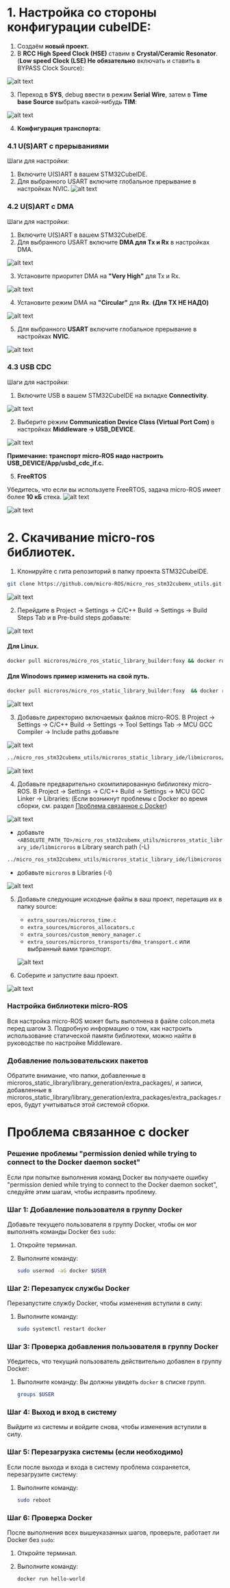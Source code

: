 # 1. Настройка со стороны конфигурации cubeIDE:

1. Создаём **новый проект.**
2. В **RCC High Speed Clock (HSE)** ставим в **Crystal/Ceramic Resonator**. (**Low speed Clock (LSE) Не обязательно** включать и ставить в BYPASS Clock Source):

![alt text](picture/Untitled.png)

3. Переход в **SYS**, debug ввести в режим **Serial Wire**, затем в **Time base Source** выбрать какой-нибудь **TIM**:

![alt text](picture/image.png)

4. **Конфигурация транспорта:**

### 4.1 U(S)ART с прерываниями

Шаги для настройки:

1. Включите U(S)ART в вашем STM32CubeIDE.
2. Для выбранного USART включите глобальное прерывание в настройках NVIC.
![alt text](picture/usart_nvic_sitting.png)

### 4.2 U(S)ART с DMA

Шаги для настройки:

1. Включите U(S)ART в вашем STM32CubeIDE.
2. Для выбранного USART включите **DMA для Tx и Rx** в настройках DMA.

![alt text](picture/dma_rx_tx_sit.png)

3. Установите приоритет DMA на **"Very High"** для Tx и Rx.

![alt text](picture/priority_dma.png)

4. Установите режим DMA на **"Circular"** для **Rx**. **(Для TX НЕ НАДО)**

![alt text](picture/image_circular.png)

5. Для выбранного **USART** включите глобальное прерывание в настройках **NVIC**.

![alt text](picture/nvic_dma.png)

### 4.3 USB CDC

Шаги для настройки:

1. Включите USB в вашем STM32CubeIDE на вкладке **Connectivity**.

![alt text](picture/image-0.png)

2. Выберите режим **Communication Device Class (Virtual Port Com)** в настройках **Middleware -> USB_DEVICE**.

![alt text](picture/image-1.png)

**Примечание: транспорт micro-ROS надо настроить USB_DEVICE/App/usbd_cdc_if.c.**

5. **FreeRTOS**

Убедитесь, что если вы используете FreeRTOS, задача micro-ROS имеет более **10 кБ** стека.
![alt text](picture/image-2.png)

![alt text](picture/image-3.png)
# 2. Скачивание micro-ros библиотек.

1. Клонируйте с гита репозиторий  в папку проекта STM32CubeIDE.

```bash
git clone https://github.com/micro-ROS/micro_ros_stm32cubemx_utils.git
```

![alt text](picture/imageWW.png)

2. Перейдите в Project -> Settings -> C/C++ Build -> Settings -> Build Steps Tab и в Pre-build steps добавьте:

![alt text](picture/image-4.png)

#### Для Linux.
```bash
docker pull microros/micro_ros_static_library_builder:foxy && docker run --rm -v ${workspace_loc:/${ProjName}}:/project --env MICROROS_LIBRARY_FOLDER=micro_ros_stm32cubemx_utils/microros_static_library_ide microros/micro_ros_static_library_builder:foxy
```
#### Для Winodows пример изменить на свой путь. 
```bash
docker pull microros/micro_ros_static_library_builder:foxy  && docker run --rm -v C:\\Users\\Ivan\\STM32CubeIDE\\workspace_1.15.1\\Ninochka_MicroRos:/project --env MICROROS_LIBRARY_FOLDER=micro_ros_stm32cubemx_utils/microros_static_library_ide microros/micro_ros_static_library_builder:foxy
```
![alt text](picture/image-5.png)

3. Добавьте директорию включаемых файлов micro-ROS. В Project -> Settings -> C/C++ Build -> Settings -> Tool Settings Tab -> MCU GCC Compiler -> Include paths добавьте 

![alt text](picture/image-6.png)

```bash
../micro_ros_stm32cubemx_utils/microros_static_library_ide/libmicroros/include
```

![alt text](picture/image-7.png)

4. Добавьте предварительно скомпилированную библиотеку micro-ROS. В Project -> Settings -> C/C++ Build -> Settings -> MCU GCC Linker -> Libraries: (Если возникнут проблемы с Docker во время сборки, см. раздел [Проблема связанное с Docker](#проблема-связанное-с-docker))

![alt text](picture/image-8.png)

- добавьте `<ABSOLUTE_PATH_TO>/micro_ros_stm32cubemx_utils/microros_static_library_ide/libmicroros` в Library search path (-L)

```bash
../micro_ros_stm32cubemx_utils/microros_static_library_ide/libmicroros
```

- добавьте `microros` в Libraries (-l)

![alt text](picture/image-9.png)

5. Добавьте следующие исходные файлы в ваш проект, перетащив их в папку source:
    - `extra_sources/microros_time.c`
    - `extra_sources/microros_allocators.c`
    - `extra_sources/custom_memory_manager.c`
    - `extra_sources/microros_transports/dma_transport.c` или выбранный вами транспорт.

    ![alt text](picture/image_file_sys.png)
6. Соберите и запустите ваш проект.

![alt text](picture/image-22.png)

### Настройка библиотеки micro-ROS

Вся настройка micro-ROS может быть выполнена в файле colcon.meta перед шагом 3. Подробную информацию о том, как настроить использование статической памяти библиотеки, можно найти в руководстве по настройке Middleware.

### Добавление пользовательских пакетов

Обратите внимание, что папки, добавленные в microros_static_library/library_generation/extra_packages/, и записи, добавленные в microros_static_library/library_generation/extra_packages/extra_packages.repos, будут учитываться этой системой сборки.

# Проблема связанное с docker

### Решение проблемы "permission denied while trying to connect to the Docker daemon socket"

Если при попытке выполнения команд Docker вы получаете ошибку "permission denied while trying to connect to the Docker daemon socket", следуйте этим шагам, чтобы исправить проблему.

### Шаг 1: Добавление пользователя в группу Docker

Добавьте текущего пользователя в группу Docker, чтобы он мог выполнять команды Docker без `sudo`:

1. Откройте терминал.
2. Выполните команду:
    
    ```bash
    sudo usermod -aG docker $USER
    
    ```
    

### Шаг 2: Перезапуск службы Docker

Перезапустите службу Docker, чтобы изменения вступили в силу:

1. Выполните команду:
    
    ```bash
    sudo systemctl restart docker
    
    ```
    

### Шаг 3: Проверка добавления пользователя в группу Docker

Убедитесь, что текущий пользователь действительно добавлен в группу Docker:

1. Выполните команду:
Вы должны увидеть `docker` в списке групп.
    
    ```bash
    groups $USER
    
    ```
    

### Шаг 4: Выход и вход в систему

Выйдите из системы и войдите снова, чтобы изменения вступили в силу.

### Шаг 5: Перезагрузка системы (если необходимо)

Если после выхода и входа в систему проблема сохраняется, перезагрузите систему:

1. Выполните команду:
    
    ```bash
    sudo reboot
    
    ```
    

### Шаг 6: Проверка Docker

После выполнения всех вышеуказанных шагов, проверьте, работает ли Docker без `sudo`:

1. Откройте терминал.
2. Выполните команду:
    
    ```bash
    docker run hello-world
    
    ```